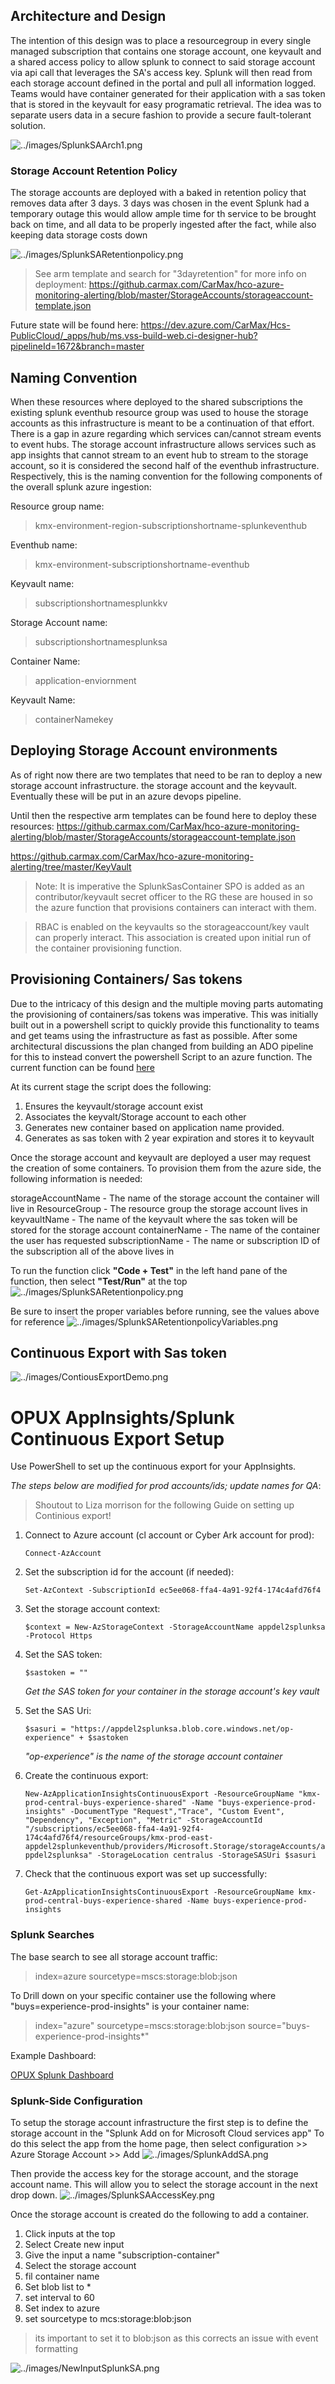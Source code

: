 ## Architecture and Design
The intention of this design was to place a resourcegroup in every single managed subscription that contains one storage account, one keyvault and a shared access policy to allow splunk to connect to said storage account via api call that leverages the SA's access key. Splunk will then read from each storage account defined in the portal and pull all information logged. Teams would have container generated for their application with a sas token that is stored in the keyvault for easy programatic retrieval. The idea was to separate users data in a secure fashion to provide a secure fault-tolerant solution.   

![../images/SplunkSAArch1.png](../images/SplunkSAArch1.png)

### Storage Account Retention Policy
The storage accounts are deployed with a baked in retention policy that removes data after 3 days. 3 days was chosen in the event Splunk had a temporary outage this would allow ample time for th service to be brought back on time, and all data to be properly ingested after the fact, while also keeping data storage costs down

![../images/SplunkSARetentionpolicy.png](../images/SplunkSARetentionpolicy.png)

> See arm template and search for "3dayretention" for more info on deployment:
> https://github.carmax.com/CarMax/hco-azure-monitoring-alerting/blob/master/StorageAccounts/storageaccount-template.json

Future state will be found here:
https://dev.azure.com/CarMax/Hcs-PublicCloud/_apps/hub/ms.vss-build-web.ci-designer-hub?pipelineId=1672&branch=master


## Naming Convention
When these resources where deployed to the shared subscriptions the existing splunk eventhub resource group was used to house the storage accounts as this infrastructure is meant to be a continuation of that effort. There is a gap in azure regarding which services can/cannot stream events to event hubs. The storage account infrastructure allows services such as app insights that cannot stream to an event hub to stream to the storage account, so it is considered the second half of the eventhub infrastructure. Respectively, this is the naming convention for the following components of the overall splunk azure ingestion:

Resource group name:
> kmx-environment-region-subscriptionshortname-splunkeventhub

Eventhub name:
> kmx-environment-subscriptionshortname-eventhub

Keyvault name:
> subscriptionshortnamesplunkkv

Storage Account name:
> subscriptionshortnamesplunksa

Container Name:
> application-enviornment

Keyvault Name:
> containerNamekey


## Deploying Storage Account environments
As of right now there are two templates that need to be ran to deploy a new storage account infrastructure.  the storage account and the keyvault. Eventually these will be put in an azure devops pipeline.

Until then the respective arm templates can be found here to deploy these resources:
https://github.carmax.com/CarMax/hco-azure-monitoring-alerting/blob/master/StorageAccounts/storageaccount-template.json

https://github.carmax.com/CarMax/hco-azure-monitoring-alerting/tree/master/KeyVault

> Note: It is imperative the SplunkSasContainer SPO is added as an contributor/keyvault secret officer to the RG these are housed in so the azure function that provisions containers can interact with them. 

> RBAC is enabled on the keyvaults so the storageaccount/key vault can properly interact. This association is created upon initial run of the container provisioning function. 

## Provisioning Containers/ Sas tokens
Due to the intricacy of this design and the multiple moving parts automating the provisioning of containers/sas tokens was imperative. This was initially built out in a powershell script to quickly provide this functionality to teams and get teams using the infrastructure as fast as possible. After some architectural discussions the plan changed from building an ADO pipeline for this to instead convert the powershell Script to an azure function.  The current function can be found [here](https://portal.azure.com/#blade/WebsitesExtension/FunctionMenuBlade/code/resourceId/%2Fsubscriptions%2Fff5066ec-4e18-4496-a391-f8202174140e%2FresourceGroups%2Fkmx-prod-east-hcs-splunksa-shared%2Fproviders%2FMicrosoft.Web%2Fsites%2FSplunkSAContainerManager%2Ffunctions%2FProvisionContainer)

At its current stage the script does the following:
1. Ensures the keyvault/storage account exist
2. Associates the keyvalt/Storage account to each other
3. Generates new container based on application name provided.
4. Generates as sas token with 2 year expiration and stores it to keyvault

Once the storage account and keyvault are deployed a user may request the creation of some containers. To provision them from the azure side, the following information is needed:


storageAccountName - The name of the storage account the container will live in
ResourceGroup - The resource group the storage account lives in
keyvaultName - The name of the keyvault where the sas token will be stored for the storage account
containerName - The name of the container the user has requested
subscriptionName - The name or subscription ID of the subscription all of the above lives in

To run the function click **"Code + Test"** in the left hand pane of the function, then select **"Test/Run"** at the top
![../images/SplunkSARetentionpolicy.png](../images/SplunkSARetentionpolicy.png)


Be sure to insert the proper variables before running, see the values above for reference
![../images/SplunkSARetentionpolicyVariables.png](../images/SplunkSARetentionpolicyVariables.png)




## Continuous Export with Sas token

![../images/ContiousExportDemo.png](../images/ContiousExportDemo.png)

# OPUX AppInsights/Splunk Continuous Export Setup

Use PowerShell to set up the continuous export for your AppInsights.



_The steps below are modified for prod accounts/ids; update names for QA_:
>Shoutout to Liza morrison for the following Guide on setting up Continious export! 

1. Connect to Azure account (cl account or Cyber Ark account for prod):

   `Connect-AzAccount`

2. Set the subscription id for the account (if needed):

   `Set-AzContext -SubscriptionId ec5ee068-ffa4-4a91-92f4-174c4afd76f4`

3. Set the storage account context:

   `$context = New-AzStorageContext -StorageAccountName appdel2splunksa -Protocol Https`

4. Set the SAS token:

   `$sastoken = ""`

   _Get the SAS token for your container in the storage account's key vault_

5. Set the SAS Uri:

   `$sasuri = "https://appdel2splunksa.blob.core.windows.net/op-experience" + $sastoken`

   _"op-experience" is the name of the storage account container_

6. Create the continuous export:

   `New-AzApplicationInsightsContinuousExport -ResourceGroupName "kmx-prod-central-buys-experience-shared" -Name "buys-experience-prod-insights" -DocumentType "Request","Trace", "Custom Event", "Dependency", "Exception", "Metric" -StorageAccountId "/subscriptions/ec5ee068-ffa4-4a91-92f4-174c4afd76f4/resourceGroups/kmx-prod-east-appdel2splunkeventhub/providers/Microsoft.Storage/storageAccounts/appdel2splunksa" -StorageLocation centralus -StorageSASUri $sasuri`

7. Check that the continuous export was set up successfully:

   `Get-AzApplicationInsightsContinuousExport -ResourceGroupName kmx-prod-central-buys-experience-shared -Name buys-experience-prod-insights`


### Splunk Searches

The base search to see all storage account traffic:

> index=azure sourcetype=mscs:storage:blob:json

To Drill down on your specific container use the following where "buys=experience-prod-insights" is your container name:

> index="azure" sourcetype=mscs:storage:blob:json source="buys-experience-prod-insights*"


Example Dashboard:

[OPUX Splunk Dashboard](https://search.splunk.carmax.org/en-US/app/search/opux)



### Splunk-Side Configuration

To setup the storage account infrastructure the first step is to define the storage account in the "Splunk Add on for Microsoft Cloud services app" To do this select the app from the home page, then select configuration >> Azure Storage Account >> Add
![../images/SplunkAddSA.png](../images/SplunkAddSA.png)


Then provide the access key for the storage account, and the storage account name. This will allow you to select the storage account in the next drop down. 
![../images/SplunkSAAccessKey.png](../images/SplunkSAAccessKey.png)


Once the storage account is created do the following to add a container.
1. Click inputs at the top
2. Select Create new input
3. Give the input a name "subscription-container"
4. Select the storage account
5. fil container name
6. Set blob list to *
7. set interval to 60
8. Set index to azure
9. set sourcetype to mcs:storage:blob:json
> its important to set it to blob:json as this corrects an issue with event formatting

![../images/NewInputSplunkSA.png](../images/NewInputSplunkSA.png)
